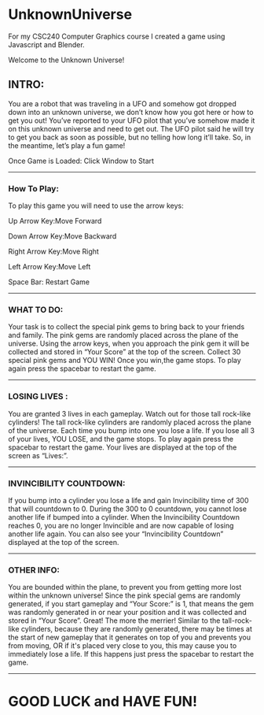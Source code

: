 # UnknownUniverse
 For my CSC240 Computer Graphics course I created a game using Javascript and Blender.

Welcome to the Unknown Universe! 

## INTRO:
You are a robot that was traveling in a UFO and somehow got dropped down into an unknown universe, we don’t know how you got here or how to get you out! You’ve reported to your UFO pilot that you’ve somehow made it on this unknown universe and need to get out. The UFO pilot said he will try to get you back as soon as possible, but no telling how long it’ll take. 
So, in the meantime, let’s play a fun game!  

Once Game is Loaded: Click Window to Start 

---

### How To Play:

To play this game you will need to use the arrow keys: 

Up Arrow Key:Move Forward

Down Arrow Key:Move Backward

Right Arrow Key:Move Right

Left Arrow Key:Move Left 

Space Bar: Restart Game

---

### WHAT TO DO:

Your task is to collect the special pink gems to bring back to your friends and family. The pink gems are randomly placed across the plane of the universe. Using the arrow keys, when you approach the pink gem it will be collected and stored in “Your Score” at the top of the screen. Collect 30 special pink gems and YOU WIN! Once you win,the game stops. To play again press the spacebar to restart the game.

---
### LOSING LIVES :

You are granted 3 lives in each gameplay. Watch out for those tall rock-like cylinders! The tall rock-like cylinders are randomly placed across the plane of the universe. Each time you bump into one you lose a life. If you lose all 3 of your lives, YOU LOSE, and the game stops. To play again press the spacebar to restart the game. Your lives are displayed at the top of the screen as “Lives:”. 

---

### INVINCIBILITY COUNTDOWN:

If you bump into a cylinder you lose a life and gain Invincibility time of 300 that will countdown to 0. During the 300 to 0 countdown, you cannot lose another life if bumped into a cylinder. When the Invincibility Countdown reaches 0, you are no longer Invincible and are now capable of losing another life again. You can also see your “Invincibility Countdown” displayed at the top of the screen.

---

### OTHER INFO:

You are bounded within the plane, to prevent you from getting more lost within the unknown universe! Since the pink special gems are randomly generated, if you start gameplay and “Your Score:” is 1, that means the gem was randomly generated in or near your position and it was collected and stored in “Your Score”. Great! The more the merrier! Similar to the tall-rock-like cylinders, because they are randomly generated, there may be times at the start of new gameplay that it generates on top of you and prevents you from moving, OR  if it's placed very close to you, this may cause you to immediately lose a life. If this happens just press the spacebar to restart the game.
 
 ---

# GOOD LUCK and HAVE FUN! 
